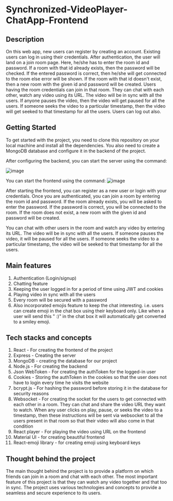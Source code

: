 # Synchronized-VideoPlayer-ChatApp-Frontend
## Description
On this web app, new users can register by creating an account. Existing users can log in using their credentials. After authentication, the user will land on a join room page. Here, he/she has to enter the room id and password. If a room with that id already exists, then the password will be checked. If the entered password is correct, then he/she will get connected to the room else error will be shown. If the room with that id doesn't exist, then a new room with the given id and password will be created. Users having the room credentials can join in that room. They can chat with each other, watch any video using its URL. The video will be in sync with all the users. If anyone pauses the video, then the video will get paused for all the users. If someone seeks the video to a particular timestamp, then the video will get seeked to that timestamp for all the users. Users can log out also.

## Getting Started
To get started with the project, you need to clone this repository on your local machine and install all the dependencies. You also need to create a MongoDB database and configure it in the backend of the project.

After configuring the backend, you can start the server using the command:

![image](https://github.com/imDrew259/Synchronized-VideoPlayer-ChatApp-Frontend/assets/87925003/037e2b3b-ba45-4ccc-8139-e682929f8aa8)

You can start the frontend using the command:
![image](https://github.com/imDrew259/Synchronized-VideoPlayer-ChatApp-Frontend/assets/87925003/253255ec-800d-4687-957a-f43bf637ba81)

After starting the frontend, you can register as a new user or login with your credentials. Once you are authenticated, you can join a room by entering the room id and password. If the room already exists, you will be asked to enter the password. If the password is correct, you will be connected to the room. If the room does not exist, a new room with the given id and password will be created.

You can chat with other users in the room and watch any video by entering its URL. The video will be in sync with all the users. If someone pauses the video, it will be paused for all the users. If someone seeks the video to a particular timestamp, the video will be seeked to that timestamp for all the users.

## Main features
1. Authentication (Login/signup)
2. Chatting feature
3. Keeping the user logged in for a period of time using JWT and cookies
4. Playing video in sync with all the users
5. Every room will be secured with a password
6. Also incorporated emojis feature to keep the chat interesting. i.e. users can create emoji in the chat box using their keyboard only. Like when a user will send this " :)" in the chat box it will automatically get converted to a smiley emoji.

## Tech stacks and concepts
1. React - For creating the frontend of the project
2. Express - Creating the server
3. MongoDB - creating the database for our project
4. Node.js - For creating the backend
5. Json WebToken - For creating the authToken for the logged-in user
6. Cookies - Storing the authToken in the cookies so that the user does not have to login every time he visits the website
7. bcrypt.js - For hashing the password before storing it in the database for security reasons
8. Websocket - For creating the socket for the users to get connected with each other in a room. They can chat and share the video URL they want to watch. When any user clicks on play, pause, or seeks the video to a timestamp, then these instructions will be sent via websocket to all the users present in that room so that their video will also come in that condition
9. React player - For playing the video using URL on the frontend
10. Material UI - for creating beautiful frontend
11. React-emoji library - for creating emoji using keyboard keys

## Thought behind the project
The main thought behind the project is to provide a platform on which friends can join in a room and chat with each other. The most important feature of this project is that they can watch any video together and that too in sync. The project uses various technologies and concepts to provide a seamless and secure experience to its users.







